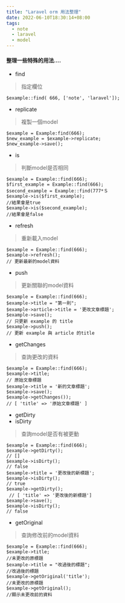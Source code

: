 ```yaml
---
title: "Laravel orm 用法整理"
date: 2022-06-10T18:30:14+08:00
tags: 
  - note
  - laravel
  - model
---
```


#### 整理一些特殊的用法....
 
  - find
  > 指定欄位
  
    $example::find( 666, ['note', 'laravel']);

  - replicate
  > 複製一個model
  
    $example = Example:find(666);
    $new_example = $example->replicate;
    $new_example->save();

  - is
  > 判斷model是否相同
    
    $example = Example::find(666);
    $first_example = Example::find(666);
    $second_example = Example::find(777*Ｓ
    $example->is($first_example); 
    //結果會是true
    $example->is($second_example); 
    //結果會是false

  - refresh
  > 重新載入model

    $example = Example::find(666);    
    $example->refresh();
    // 更新最新的model資料

  - push
  > 更新關聯的model資料

    $example = Example::find(666);
    $example->title = "第一則";
    $example->article->title = '更改文章標題';
    $example->save(); 
    // 只更新 example 的 title
    $example->push(); 
    // 更新 example 與 article 的title

  - getChanges
  > 查詢更改的資料

    $example = Example::find(666);
    $example->title; 
    // 原始文章標題
    $example->title = '新的文章標題';
    $example->save();
    $example->getChanges());
    // [ 'title' => '原始文章標題' ]

  - getDirty
  - isDirty
  > 查詢model是否有被更動

    $example = Example::find(666);
    $example->getDirty();  
    // []
    $example->isDirty();        
    // false 
    $example->title = '更改後的新標題';   
    $example->isDirty();        
    // true
    $example->getDirty();      
     // [ 'title' => '更改後的新標題']
    $example->save();           
    $example->isDirty();        
    // false

  - getOriginal
  > 查詢修改前的model資料

    $example = Example::find(666);
    $example->title;                   
    //未更改的原標題
    $example->title = "改過後的標題";         
    //改過後的標題
    $example->getOriginal('title');    
    //未更改的原標題
    $example->getOriginal();          
    //顯示未更改前的資料




